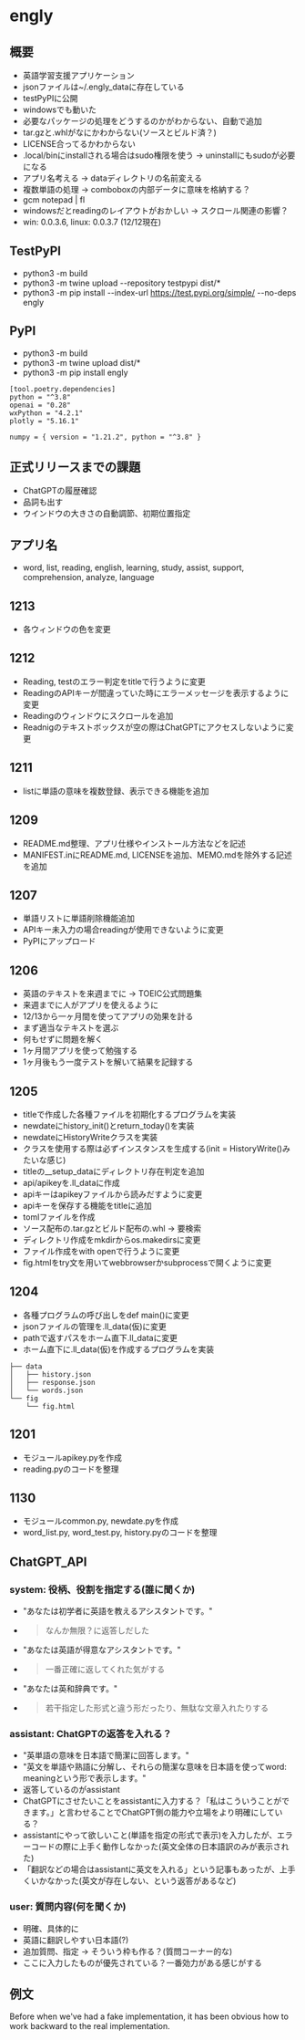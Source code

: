 # engly
## 概要
- 英語学習支援アプリケーション
- jsonファイルは~/.engly_dataに存在している
- testPyPIに公開
- windowsでも動いた
- 必要なパッケージの処理をどうするのかがわからない、自動で追加
- tar.gzと.whlがなにかわからない(ソースとビルド済？)
- LICENSE合ってるかわからない
- .local/binにinstallされる場合はsudo権限を使う -> uninstallにもsudoが必要になる
- アプリ名考える -> dataディレクトリの名前変える
- 複数単語の処理 -> comboboxの内部データに意味を格納する？
- gcm notepad | fl
- windowsだとreadingのレイアウトがおかしい -> スクロール関連の影響？
- win: 0.0.3.6, linux: 0.0.3.7 (12/12現在)

## TestPyPI
- python3 -m build
- python3 -m twine upload --repository testpypi dist/*
- python3 -m pip install --index-url https://test.pypi.org/simple/ --no-deps engly

## PyPI
- python3 -m build
- python3 -m twine upload dist/*
- python3 -m pip install engly

```
[tool.poetry.dependencies]
python = "^3.8"
openai = "0.28"
wxPython = "4.2.1"
plotly = "5.16.1"

numpy = { version = "1.21.2", python = "^3.8" }
```

## 正式リリースまでの課題
- ChatGPTの履歴確認
- 品詞も出す
- ウインドウの大きさの自動調節、初期位置指定

## アプリ名
- word, list, reading, english, learning, study, assist, support, comprehension, analyze, language

## 1213
- 各ウィンドウの色を変更

## 1212
- Reading, testのエラー判定をtitleで行うように変更
- ReadingのAPIキーが間違っていた時にエラーメッセージを表示するように変更
- Readingのウィンドウにスクロールを追加
- Readnigのテキストボックスが空の際はChatGPTにアクセスしないように変更

## 1211
- listに単語の意味を複数登録、表示できる機能を追加

## 1209
- README.md整理、アプリ仕様やインストール方法などを記述
- MANIFEST.inにREADME.md, LICENSEを追加、MEMO.mdを除外する記述を追加

## 1207
- 単語リストに単語削除機能追加
- APIキー未入力の場合readingが使用できないように変更
- PyPIにアップロード

## 1206
- 英語のテキストを来週までに -> TOEIC公式問題集
- 来週までに人がアプリを使えるように
- 12/13から一ヶ月間を使ってアプリの効果を計る
- まず適当なテキストを選ぶ
- 何もせずに問題を解く
- 1ヶ月間アプリを使って勉強する
- 1ヶ月後もう一度テストを解いて結果を記録する

## 1205
- titleで作成した各種ファイルを初期化するプログラムを実装
- newdateにhistory_init()とreturn_today()を実装
- newdateにHistoryWriteクラスを実装
- クラスを使用する際は必ずインスタンスを生成する(init = HistoryWrite()みたいな感じ)
- titleの__setup_dataにディレクトリ存在判定を追加
- api/apikeyを.ll_dataに作成
- apiキーはapikeyファイルから読みだすように変更
- apiキーを保存する機能をtitleに追加
- tomlファイルを作成
- ソース配布の.tar.gzとビルド配布の.whl -> 要検索
- ディレクトリ作成をmkdirからos.makedirsに変更
- ファイル作成をwith openで行うように変更
- fig.htmlをtry文を用いてwebbrowserかsubprocessで開くように変更

## 1204
- 各種プログラムの呼び出しをdef main()に変更
- jsonファイルの管理を.ll_data(仮)に変更
- pathで返すパスをホーム直下.ll_dataに変更
- ホーム直下に.ll_data(仮)を作成するプログラムを実装
```ファイル構造
├── data
│   ├── history.json
│   ├── response.json
│   └── words.json
└── fig
    └── fig.html
```

## 1201
- モジュールapikey.pyを作成
- reading.pyのコードを整理

## 1130
- モジュールcommon.py, newdate.pyを作成
- word_list.py, word_test.py, history.pyのコードを整理

## ChatGPT_API
### system: 役柄、役割を指定する(誰に聞くか)
- "あなたは初学者に英語を教えるアシスタントです。"
- > なんか無限？に返答しだした
- "あなたは英語が得意なアシスタントです。"
- > 一番正確に返してくれた気がする
- "あなたは英和辞典です。" 
- > 若干指定した形式と違う形だったり、無駄な文章入れたりする

### assistant: ChatGPTの返答を入れる？
- "英単語の意味を日本語で簡潔に回答します。"
- "英文を単語や熟語に分解し、それらの簡潔な意味を日本語を使ってword: meaningという形で表示します。"
- 返答しているのがassistant
- ChatGPTにさせたいことをassistantに入力する？「私はこういうことができます。」と言わせることでChatGPT側の能力や立場をより明確にしている？
- assistantにやって欲しいこと(単語を指定の形式で表示)を入力したが、エラーコードの際に上手く動作しなかった(英文全体の日本語訳のみが表示された)
- 「翻訳などの場合はassistantに英文を入れる」という記事もあったが、上手くいかなかった(英文が存在しない、という返答があるなど)

### user: 質問内容(何を聞くか)
- 明確、具体的に
- 英語に翻訳しやすい日本語(?)
- 追加質問、指定 -> そういう枠も作る？(質問コーナー的な)
- ここに入力したものが優先されている？一番効力がある感じがする

## 例文
Before when we've had a fake implementation, it has been obvious how to work backward to the real implementation.